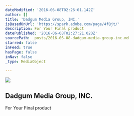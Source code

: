 ```yaml
---
dateModified: '2016-06-08T02:26:01.142Z'
author: []
title: 'Dadgum Media Group, INC.'
isBasedOnUrl: 'https://spark.adobe.com/page/4fQjt/'
description: For Your Final product
datePublished: '2016-06-08T02:27:21.020Z'
sourcePath: _posts/2016-06-08-dadgum-media-group-inc.md
starred: false
inFeed: true
hasPage: false
inNav: false
_type: MediaObject

---
```

<article style=""><img src="https://s3-us-west-2.amazonaws.com/the-grid-img/p/002904b479ebd672b84a1e4642caa19baafc4d8f.jpg" /><h1>Dadgum Media Group, INC.</h1><p>For Your Final product</p></article>